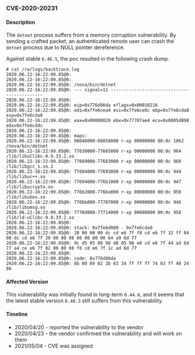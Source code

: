 ### CVE-2020-20231

#### Description

The `detnet` process suffers from a memory corruption vulnerability. By sending a crafted packet, an authenticated remote user can crash the `detnet` process due to NULL pointer dereference.

Against stable `6.46.5`, the poc resulted in the following crash dump.

```shell
# cat /rw/logs/backtrace.log 
2020.06.22-16:22:09.85@0: 
2020.06.22-16:22:09.85@0: 
2020.06.22-16:22:09.85@0: /nova/bin/detnet
2020.06.22-16:22:09.85@0: --- signal=11 --------------------------------------------
2020.06.22-16:22:09.85@0: 
2020.06.22-16:22:09.85@0: eip=0x776d86da eflags=0x00010216
2020.06.22-16:22:09.85@0: edi=0x7fe6cea4 esi=0x7fe6ce0c ebp=0x7fe6cda8 esp=0x7fe6cda0
2020.06.22-16:22:09.85@0: eax=0x00000020 ebx=0x77707ae4 ecx=0x0805d898 edx=0x7fe6cddc
2020.06.22-16:22:09.85@0: 
2020.06.22-16:22:09.85@0: maps:
2020.06.22-16:22:09.85@0: 08048000-08058000 r-xp 00000000 00:0c 1062       /nova/bin/detnet
2020.06.22-16:22:09.85@0: 77630000-77665000 r-xp 00000000 00:0c 964        /lib/libuClibc-0.9.33.2.so
2020.06.22-16:22:09.85@0: 77669000-77683000 r-xp 00000000 00:0c 960        /lib/libgcc_s.so.1
2020.06.22-16:22:09.85@0: 77684000-77693000 r-xp 00000000 00:0c 944        /lib/libuc++.so
2020.06.22-16:22:09.85@0: 77694000-776b1000 r-xp 00000000 00:0c 947        /lib/libucrypto.so
2020.06.22-16:22:09.85@0: 776b2000-776ba000 r-xp 00000000 00:0c 950        /lib/libubox.so
2020.06.22-16:22:09.85@0: 776bb000-77707000 r-xp 00000000 00:0c 946        /lib/libumsg.so
2020.06.22-16:22:09.85@0: 7770d000-77714000 r-xp 00000000 00:0c 958        /lib/ld-uClibc-0.9.33.2.so
2020.06.22-16:22:09.85@0: 
2020.06.22-16:22:09.85@0: stack: 0x7fe6d000 - 0x7fe6cda0 
2020.06.22-16:22:09.85@0: 20 00 00 00 dc cd e6 7f f8 cd e6 7f 32 ff 04 08 dc cd e6 7f 20 00 00 00 00 00 00 00 64 a9 6d 77 
2020.06.22-16:22:09.85@0: 9c d5 05 08 98 d8 05 08 e8 cd e6 7f 44 ad 6d 77 a4 ce e6 7f 02 00 00 08 f8 cd e6 7f 1c ad 6d 77 
2020.06.22-16:22:09.85@0: 
2020.06.22-16:22:09.85@0: code: 0x776d86da
2020.06.22-16:22:09.85@0: 8b 00 89 02 3b 83 34 ff ff ff 74 03 ff 40 24 80
```

#### Affected Version

This vulnerability was initially found in long-term  `6.44.6`, and it seems that the latest stable version `6.48.3` still suffers from this vulnerability.

#### Timeline

+ 2020/04/20 - reported the vulnerability to the vendor
+ 2020/04/23 - the vendor confirmed the vulnerability and will work on them
+ 2021/05/04 - CVE was assigned



